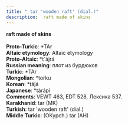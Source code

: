 ```yaml
---
title: " tar 'wooden raft' (dial.)"
description:  raft made of skins
---
```

<p data-pagefind-weight="0.5">
<strong> raft made of skins</strong><br><br>
<strong>Proto-Turkic</strong>:  *TAr<br>
<strong>Altaic etymology</strong>:  Altaic etymology<br>
<strong> Proto-Altaic</strong>:  *t`àjrá<br>
<strong>Russian meaning</strong>:  плот из бурдюков<br>
<strong>Turkic</strong>:  *TAr<br>
<strong>Mongolian</strong>:  *torku<br>
<strong>Korean</strong>:  *tājá<br>
<strong>Japanese</strong>:  *tàrápì<br>
<strong>Comments</strong>:  VEWT 463, EDT 528, Лексика 537.<br>
<strong>Karakhanid</strong>:  tar (MK)<br>
<strong>Turkish</strong>:  tar 'wooden raft' (dial.)<br>
<strong>Middle Turkic</strong>:  (OKypch.) tar (AH)<br>

</p>
